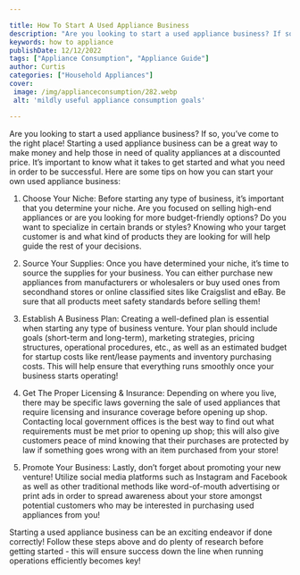 ```yaml
---

title: How To Start A Used Appliance Business
description: "Are you looking to start a used appliance business? If so, you’ve come to the right place! Starting a used appliance business can ...continue on"
keywords: how to appliance
publishDate: 12/12/2022
tags: ["Appliance Consumption", "Appliance Guide"]
author: Curtis
categories: ["Household Appliances"]
cover: 
 image: /img/applianceconsumption/282.webp
 alt: 'mildly useful appliance consumption goals'

---
```


Are you looking to start a used appliance business? If so, you’ve come to the right place! Starting a used appliance business can be a great way to make money and help those in need of quality appliances at a discounted price. It’s important to know what it takes to get started and what you need in order to be successful. Here are some tips on how you can start your own used appliance business:

1. Choose Your Niche: Before starting any type of business, it’s important that you determine your niche. Are you focused on selling high-end appliances or are you looking for more budget-friendly options? Do you want to specialize in certain brands or styles? Knowing who your target customer is and what kind of products they are looking for will help guide the rest of your decisions.

2. Source Your Supplies: Once you have determined your niche, it’s time to source the supplies for your business. You can either purchase new appliances from manufacturers or wholesalers or buy used ones from secondhand stores or online classified sites like Craigslist and eBay. Be sure that all products meet safety standards before selling them!

3. Establish A Business Plan: Creating a well-defined plan is essential when starting any type of business venture. Your plan should include goals (short-term and long-term), marketing strategies, pricing structures, operational procedures, etc., as well as an estimated budget for startup costs like rent/lease payments and inventory purchasing costs. This will help ensure that everything runs smoothly once your business starts operating! 

4. Get The Proper Licensing & Insurance: Depending on where you live, there may be specific laws governing the sale of used appliances that require licensing and insurance coverage before opening up shop. Contacting local government offices is the best way to find out what requirements must be met prior to opening up shop; this will also give customers peace of mind knowing that their purchases are protected by law if something goes wrong with an item purchased from your store! 

5. Promote Your Business: Lastly, don’t forget about promoting your new venture! Utilize social media platforms such as Instagram and Facebook as well as other traditional methods like word-of-mouth advertising or print ads in order to spread awareness about your store amongst potential customers who may be interested in purchasing used appliances from you! 

 Starting a used appliance business can be an exciting endeavor if done correctly! Follow these steps above and do plenty of research before getting started - this will ensure success down the line when running operations efficiently becomes key!
